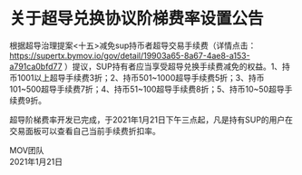 # 关于超导兑换协议阶梯费率设置公告

根据超导治理提案<十五>减免sup持币者超导交易手续费（详情点击：https://supertx.bymov.io/gov/detail/19903a65-8a67-4ae8-a153-a791ca0bfd77 ）提议，SUP持有者应当享受超导兑换手续费减免的权益。1、持币1001以上超导手续费3折；2、持币501~1000超导手续费5折；3、持币101~500超导手续费7折；4、持币51~100超导手续费8折；5、持币10~50超导手续费9折。

超导阶梯费率开发已完成，于2021年1月21日下午三点起，凡是持有SUP的用户在交易面板可以查看自己当前手续费折扣率。

MOV团队  
2021年1月21日

